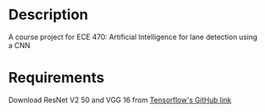 # Description
A course project for ECE 470: Artificial Intelligence for lane detection using a CNN

# Requirements
Download ResNet V2 50 and VGG 16 from [Tensorflow's GitHub link](https://github.com/tensorflow/models/tree/master/research/slim#pre-trained-models)

